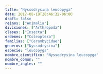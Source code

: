```yaml
---
title: "Nyssodrysina leucopyga"
date: 2017-08-18T20:46:32-06:00
draft: false
reinos: ["Animalia"]
divisiones: ["Arthropoda"]
clases: ["Insecta"]
ordenes: ["Coleoptera"]
familias: ["Cerambycidae"]
generos: ["Nyssodrysina"]
especie: "leucopyga"
nombre_cientifico: "Nyssodrysina leucopyga"
nombre_comun: ""
nombre_ingles: ""
---
```

